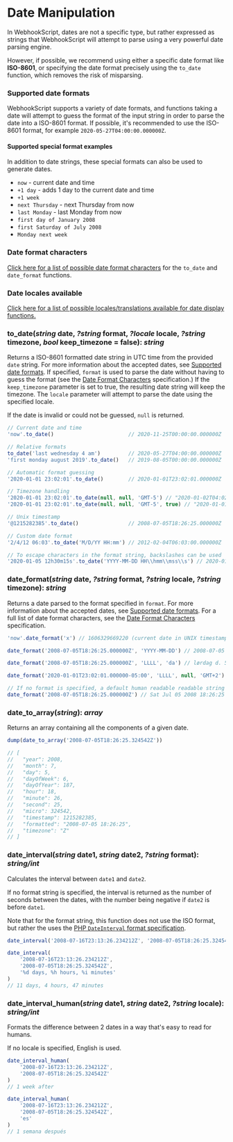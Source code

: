 # Date Manipulation

In WebhookScript, dates are not a specific type, but rather expressed as strings that WebhookScript will attempt to parse using a very powerful date parsing engine.

However, if possible, we recommend using either a specific date format like **ISO-8601**, or specifying the date format precisely using the `to_date` function, which removes the risk of misparsing.

### Supported date formats

WebhookScript supports a variety of date formats, and functions taking a date will attempt to guess the format of the input string in order to parse the date into a ISO-8601 format. If possible, it's recommended to use the ISO-8601 format, for example `2020-05-27T04:00:00.000000Z`.

#### Supported special format examples

In addition to date strings, these special formats can also be used to generate dates.

* `now` - current date and time
* `+1 day` - adds 1 day to the current date and time
* `+1 week`
* `next Thursday` - next Thursday from now
* `last Monday` - last Monday from now
* `first day of January 2008`
* `first Saturday of July 2008`
* `Monday next week`

### Date format characters

[Click here for a list of possible date format characters](/webhookscript/date-format.html) for the `to_date` and `date_format` functions.

### Date locales available

[Click here for a list of possible locales/translations available for date display functions.](/webhookscript/date-locales.html)

### to_date(***string*** date, ***?string*** format, ***?locale*** locale, ***?string*** timezone, ***bool*** keep_timezone = false): ***string***

Returns a ISO-8601 formatted date string in UTC time from the provided `date` string. For more information about the accepted dates, see [Supported date formats](#supported-date-formats). If specified, `format` is used to parse the date without having to guess the format (see the [Date Format Characters](/webhookscript/date-format.html) specification.) If the `keep_timezone` parameter is set to true, the resulting date string will keep the timezone. The `locale` parameter will attempt to parse the date using the specified locale.

If the date is invalid or could not be guessed, `null` is returned.

```javascript
// Current date and time
'now'.to_date()                        // 2020-11-25T00:00:00.000000Z

// Relative formats
to_date('last wednesday 4 am')         // 2020-05-27T04:00:00.000000Z
'first monday august 2019'.to_date()   // 2019-08-05T00:00:00.000000Z

// Automatic format guessing
'2020-01-01 23:02:01'.to_date()        // 2020-01-01T23:02:01.000000Z

// Timezone handling
'2020-01-01 23:02:01'.to_date(null, null, 'GMT-5') // "2020-01-02T04:02:01.000000Z", interpreted as GMT-5 and converted to UTC
'2020-01-01 23:02:01'.to_date(null, null, 'GMT-5', true) // "2020-01-01T23:02:01.000000-05:00", date keeps timezone

// Unix timestamp
'@1215282385'.to_date()                // 2008-07-05T18:26:25.000000Z

// Custom date format
'2/4/12 06:03'.to_date('M/D/YY HH:mm') // 2012-02-04T06:03:00.000000Z

// To escape characters in the format string, backslashes can be used
'2020-01-05 12h30m15s'.to_date('YYYY-MM-DD HH\\hmm\\mss\\s') // 2020-01-05T12:30:15.000000Z
```

### date_format(***string*** date, ***?string*** format, ***?string*** locale, ***?string*** timezone): ***string***

Returns a date parsed to the format specified in `format`. For more information about the accepted dates, see [Supported date formats](#supported-date-formats). For a full list of date format characters, see the [Date Format Characters](/webhookscript/date-format.html) specification.

```javascript
'now'.date_format('x') // 1606329669220 (current date in UNIX timestamp with microseconds)

date_format('2008-07-05T18:26:25.000000Z', 'YYYY-MM-DD') // 2008-07-05

date_format('2008-07-05T18:26:25.000000Z', 'LLLL', 'da') // lørdag d. 5. juli 2008 kl. 18:26

date_format('2020-01-01T23:02:01.000000-05:00', 'LLLL', null, 'GMT+2') // Thursday, January 2, 2020 6:02 AM

// If no format is specified, a default human readable readable string is returned
date_format('2008-07-05T18:26:25.000000Z') // Sat Jul 05 2008 18:26:25 GMT+0000
```

### date_to_array(***string***): ***array***

Returns an array containing all the components of a given date.

```javascript
dump(date_to_array('2008-07-05T18:26:25.324542Z'))

// [
//   "year": 2008,
//   "month": 7,
//   "day": 5,
//   "dayOfWeek": 6,
//   "dayOfYear": 187,
//   "hour": 18,
//   "minute": 26,
//   "second": 25,
//   "micro": 324542,
//   "timestamp": 1215282385,
//   "formatted": "2008-07-05 18:26:25",
//   "timezone": "Z"
// ]
```

### date_interval(***string*** date1, ***string*** date2, ***?string*** format): ***string/int***

Calculates the interval between `date1` and `date2`.

If no format string is specified, the interval is returned as the number of seconds between the dates, with the number being negative if `date2` is before `date1`.

Note that for the format string, this function does not use the ISO format, but rather the uses the [PHP `DateInterval` format specification](https://www.php.net/manual/en/dateinterval.format.php).

```javascript
date_interval('2008-07-16T23:13:26.234212Z', '2008-07-05T18:26:25.324542Z') // -967620

date_interval(
    '2008-07-16T23:13:26.234212Z',
    '2008-07-05T18:26:25.324542Z',
    '%d days, %h hours, %i minutes'
)
// 11 days, 4 hours, 47 minutes
```

### date_interval_human(***string*** date1, ***string*** date2, ***?string*** locale): ***string/int***

Formats the difference between 2 dates in a way that's easy to read for humans.

If no locale is specified, English is used.

```javascript
date_interval_human(
    '2008-07-16T23:13:26.234212Z',
    '2008-07-05T18:26:25.324542Z'
)
// 1 week after

date_interval_human(
    '2008-07-16T23:13:26.234212Z',
    '2008-07-05T18:26:25.324542Z',
    'es'
)
// 1 semana después
```
